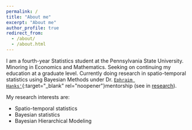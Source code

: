 ```yaml
---
permalink: /
title: "About me"
excerpt: "About me"
author_profile: true
redirect_from: 
  - /about/
  - /about.html
---
```


I am a fourth-year Statistics student at the Pennsylvania State University. Minoring in Economics and Mathematics. Seeking on continuing my education at a graduate level. Currently doing research in spatio-temporal statistics using Bayesian Methods under Dr. [`Ephraim Hanks'`](https://science.psu.edu/stat/people/emh30){:target="_blank" rel="noopener"}mentorship (see in [research](/research/)). 

My research interests are:
* Spatio-temporal statistics
* Bayesian statistics
* Bayesian Hierarchical Modeling

